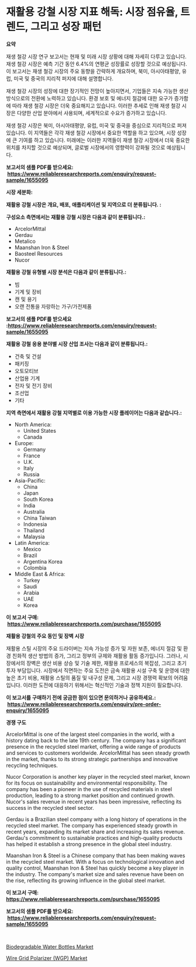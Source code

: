 <p><h1>재활용 강철 시장 지표 해독: 시장 점유율, 트렌드, 그리고 성장 패턴</h1></p><p><strong>요약</strong></p>
<p><p>재생 철강 시장 연구 보고서는 현재 및 미래 시장 상황에 대해 자세히 다루고 있습니다. 재생 철강 시장은 예측 기간 동안 6.4%의 연평균 성장률로 성장할 것으로 예상됩니다. 이 보고서는 재생 철강 시장의 주요 동향을 간략하게 개요하며, 북미, 아시아태평양, 유럽, 미국 및 중국의 지리적 퍼지에 대해 설명합니다.</p><p>재생 철강 시장의 성장에 대한 장기적인 전망이 높아지면서, 기업들은 지속 가능한 생산 방식으로의 전환에 노력하고 있습니다. 환경 보호 및 에너지 절감에 대한 요구가 증가함에 따라 재생 철강 시장은 더욱 중요해지고 있습니다. 이러한 추세로 인해 재생 철강 시장은 다양한 산업 분야에서 사용되며, 세계적으로 수요가 증가하고 있습니다.</p><p>재생 철강 시장은 북미, 아시아태평양, 유럽, 미국 및 중국을 중심으로 지리적으로 퍼져 있습니다. 이 지역들은 각각 재생 철강 시장에서 중요한 역할을 하고 있으며, 시장 성장에 큰 기여를 하고 있습니다. 미래에는 이러한 지역들이 재생 철강 시장에서 더욱 중요한 위치를 차지할 것으로 예상되며, 글로벌 시장에서의 영향력이 강화될 것으로 예상됩니다.</p></p>
<p><strong>보고서의 샘플 PDF를 받으세요: &nbsp;<a href="https://www.reliableresearchreports.com/enquiry/request-sample/1655095">https://www.reliableresearchreports.com/enquiry/request-sample/1655095</a></strong></p>
<p><strong>시장 세분화:</strong></p>
<p><strong> 재활용 강철 시장은 개요, 배포, 애플리케이션 및 지역으로 더 분류됩니다. :</strong></p>
<p><strong>구성요소 측면에서는 재활용 강철 시장은 다음과 같이 분류됩니다.:</strong></p>
<p><ul><li>ArcelorMittal</li><li>Gerdau</li><li>Metalico</li><li>Maanshan Iron & Steel</li><li>Baosteel Resources</li><li>Nucor</li></ul></p>
<p><strong> 재활용 강철 유형별 시장 분석은 다음과 같이 분류됩니다.:</strong></p>
<p><ul><li>빔</li><li>기계 및 장비</li><li>캔 및 용기</li><li>오랜 전통을 자랑하는 가구/가전제품</li></ul></p>
<p><strong>보고서의 샘플 PDF를 받으세요 :<a href="https://www.reliableresearchreports.com/enquiry/request-sample/1655095">https://www.reliableresearchreports.com/enquiry/request-sample/1655095</a></strong></p>
<p><strong> 재활용 강철 응용 분야별 시장 산업 조사는 다음과 같이 분류됩니다.:</strong></p>
<p><ul><li>건축 및 건설</li><li>패키징</li><li>오토모티브</li><li>산업용 기계</li><li>전자 및 전기 장비</li><li>조선업</li><li>기타</li></ul></p>
<p><strong>지역 측면에서 재활용 강철 지역별로 이용 가능한 시장 플레이어는 다음과 같습니다.:</strong></p>
<p><ul>
    <li>
        North America:
        <ul>
            <li>United States</li>
            <li>Canada</li>
        </ul>
    </li>
    <li>
        Europe:
        <ul>
            <li>Germany</li>
            <li>France</li>
            <li>U.K.</li>
            <li>Italy</li>
            <li>Russia</li>
        </ul>
    </li>
    <li>
        Asia-Pacific:
        <ul>
            <li>China</li>
            <li>Japan</li>
            <li>South Korea</li>
            <li>India</li>
            <li>Australia</li>
            <li>China Taiwan</li>
            <li>Indonesia</li>
            <li>Thailand</li>
            <li>Malaysia</li>
        </ul>
    </li>
    <li>
        Latin America:
        <ul>
            <li>Mexico</li>
            <li>Brazil</li>
            <li>Argentina Korea</li>
            <li>Colombia</li>
        </ul>
    </li>
    <li>
        Middle East & Africa:
        <ul>
            <li>Turkey</li>
            <li>Saudi</li>
            <li>Arabia</li>
            <li>UAE</li>
            <li>Korea</li>
        </ul>
    </li>
    </ul></p>
<p><strong>이 보고서 구매: &nbsp;<a href="https://www.reliableresearchreports.com/purchase/1655095">https://www.reliableresearchreports.com/purchase/1655095</a></strong></p>
<p><strong>재활용 강철의 주요 동인 및 장벽 시장</strong></p>
<p><p>재활용 스틸 시장의 주요 드라이버는 지속 가능성 증가 및 자원 보존, 에너지 절감 및 환경 친화적 생산 방법의 증가, 그리고 정부의 규제와 재활용 활동 증가입니다. 그러나, 시장에서의 장벽은 생산 비용 상승 및 기술 제한, 재활용 프로세스의 복잡성, 그리고 초기 투자 부담입니다. 시장에서 직면하는 주요 도전은 금속 재활용 시설 구축 및 운영에 대한 높은 초기 비용, 재활용 스틸의 품질 및 내구성 문제, 그리고 시장 경쟁력 확보의 어려움입니다. 이러한 도전에 대응하기 위해서는 혁신적인 기술과 정책 지원이 필요합니다.</p></p>
<p><strong>이 보고서를 구매하기 전에 궁금한 점이 있으면 문의하거나 공유하세요.: &nbsp;<a href="https://www.reliableresearchreports.com/enquiry/pre-order-enquiry/1655095">https://www.reliableresearchreports.com/enquiry/pre-order-enquiry/1655095</a></strong></p>
<p><strong>경쟁 구도</strong></p>
<p><p>ArcelorMittal is one of the largest steel companies in the world, with a history dating back to the late 19th century. The company has a significant presence in the recycled steel market, offering a wide range of products and services to customers worldwide. ArcelorMittal has seen steady growth in the market, thanks to its strong strategic partnerships and innovative recycling techniques.</p><p>Nucor Corporation is another key player in the recycled steel market, known for its focus on sustainability and environmental responsibility. The company has been a pioneer in the use of recycled materials in steel production, leading to a strong market position and continued growth. Nucor's sales revenue in recent years has been impressive, reflecting its success in the recycled steel sector.</p><p>Gerdau is a Brazilian steel company with a long history of operations in the recycled steel market. The company has experienced steady growth in recent years, expanding its market share and increasing its sales revenue. Gerdau's commitment to sustainable practices and high-quality products has helped it establish a strong presence in the global steel industry.</p><p>Maanshan Iron & Steel is a Chinese company that has been making waves in the recycled steel market. With a focus on technological innovation and quality control, Maanshan Iron & Steel has quickly become a key player in the industry. The company's market size and sales revenue have been on the rise, reflecting its growing influence in the global steel market.</p></p>
<p><strong>이 보고서 구매: &nbsp; <a href="https://www.reliableresearchreports.com/purchase/1655095">https://www.reliableresearchreports.com/purchase/1655095</a></strong></p>
<p><strong>보고서의 샘플 PDF를 받으세요: &nbsp;<a href="https://www.reliableresearchreports.com/enquiry/request-sample/1655095">https://www.reliableresearchreports.com/enquiry/request-sample/1655095</a></strong><strong></strong></p>
<p>&nbsp;</p>
<p><p><a href="https://simplistic-meeting-7ee.notion.site/Biodegradable-Water-Bottles-Market-Dynamics-2024-2031-Also-about-Its-Market-Trends-Projections-an-a2d8309acd074ee592efc3046e7fb5b0">Biodegradable Water Bottles Market</a></p><p><a href="https://github.com/shotows/Market-Research-Report-List-2/blob/main/wire-grid-polarizer-wgp-market.md">Wire Grid Polarizer (WGP) Market</a></p></p>